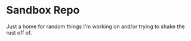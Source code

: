 # Sandbox Repo
Just a home for random things I'm working on and/or trying to shake the rust off of.


